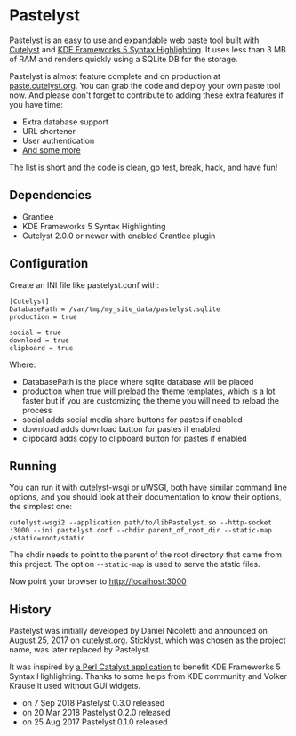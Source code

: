 # Pastelyst

Pastelyst is an easy to use and expandable web paste tool built with [Cutelyst](https://github.com/cutelyst/cutelyst) and [KDE Frameworks 5 Syntax Highlighting](https://github.com/KDE/syntax-highlighting). It uses less than 3 MB of RAM and renders quickly using a SQLite DB for the storage.

Pastelyst is almost feature complete and on production at [paste.cutelyst.org](https://paste.cutelyst.org/). You can grab the code and deploy your own paste tool now. And please don't forget to contribute to adding these extra features if you have time:

 * Extra database support
 * URL shortener
 * User authentication
 * [And some more](https://github.com/cutelyst/pastelyst/issues/8)

The list is short and the code is clean, go test, break, hack, and have fun!

## Dependencies
 * Grantlee
 * KDE Frameworks 5 Syntax Highlighting
 * Cutelyst 2.0.0 or newer with enabled Grantlee plugin

## Configuration
Create an INI file like pastelyst.conf with:

    [Cutelyst]
    DatabasePath = /var/tmp/my_site_data/pastelyst.sqlite
    production = true

    social = true
    download = true
    clipboard = true

Where:

 * DatabasePath is the place where sqlite database will be placed
 * production when true will preload the theme templates, which is a lot faster but if you are customizing the theme you will need to reload the process
 * social adds social media share buttons for pastes if enabled
 * download adds download button for pastes if enabled
 * clipboard adds copy to clipboard button for pastes if enabled

## Running
You can run it with cutelyst-wsgi or uWSGI, both have similar command line options, and you should look at their documentation to know their options, the simplest one:

    cutelyst-wsgi2 --application path/to/libPastelyst.so --http-socket :3000 --ini pastelyst.conf --chdir parent_of_root_dir --static-map /static=root/static

The chdir needs to point to the parent of the root directory that came from this project. The option `--static-map` is used to serve the static files.

Now point your browser to [http://localhost:3000](http://localhost:3000)

## History
Pastelyst was initially developed by Daniel Nicoletti and announced on August 25, 2017 on [cutelyst.org](https://cutelyst.org/2017/08/25/announcing-sticklyst-leveraging-kde-frameworks-on-the-web). Sticklyst, which was chosen as the project name, was later replaced by Pastelyst.

It was inspired by [a Perl Catalyst application](http://paste.scsys.co.uk/) to benefit KDE Frameworks 5 Syntax Highlighting. Thanks to some helps from KDE community and Volker Krause it used without GUI widgets.

- on 7 Sep 2018 Pastelyst 0.3.0 released
- on 20 Mar 2018 Pastelyst 0.2.0 released
- on 25 Aug 2017 Pastelyst 0.1.0 released
